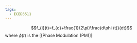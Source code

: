 ```yaml
---
tags:
  - ECED3511
---
```

$$f_{i}(t)=f_{c}+\frac{1}{2\pi}\frac{d\phi (t)}{dt}$$
where $\phi(t)$ is the [[Phase Modulation (PM)]]

